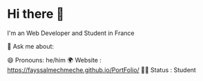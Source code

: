 ### 

<!--
**fayssalmechmeche/fayssalmechmeche** is a ✨ _special_ ✨ repository because its `README.md` (this file) appears on your GitHub profile.

Here are some ideas to get you started:

- 🔭 I’m currently working on ...
- 🌱 I’m currently learning ...
- 👯 I’m looking to collaborate on ...
- 🤔 I’m looking for help with ...
- 💬 Ask me about ...
- 📫 How to reach me: ...
- 😄 Pronouns: ...
- ⚡ Fun fact: ...
-->

<h1> Hi there 👋 </h1>
I'm an Web Developer and Student in France 

💬 Ask me about: 

😄 Pronouns: he/him
🌍 Website : https://fayssalmechmeche.github.io/PortFolio/
👨‍💼 Status : Student
